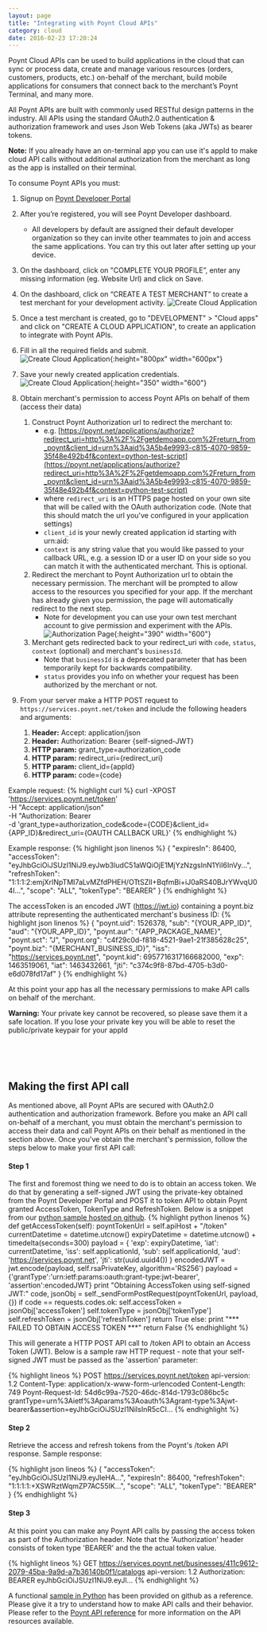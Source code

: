 ```yaml
---
layout: page
title: "Integrating with Poynt Cloud APIs"
category: cloud
date: 2016-02-23 17:20:24
---
```



Poynt Cloud APIs can be used to build applications in the cloud that can sync or process data, create and manage various resources (orders, customers, products, etc.) on-behalf of the merchant, build mobile applications for consumers that connect back to the merchant’s Poynt Terminal, and many more.

All Poynt APIs are built with commonly used RESTful design patterns in the industry. All APIs using the standard OAuth2.0 authentication & authorization framework and uses Json Web Tokens (aka JWTs) as bearer tokens.

<div class="note">
<p>
  <strong>Note:</strong> If you already have an on-terminal app you can use it's appId to make cloud API calls without additional authorization from the merchant as long as the app is installed on their terminal.
</p>
</div>
<p></p>

To consume Poynt APIs you must:

1. Signup on [Poynt Developer Portal](https://poynt.net/auth/signup/developer)
2. After you’re registered, you will see Poynt Developer dashboard.
    - All developers by default are assigned their default developer organization so they can invite other teammates to join and access the same applications. You can try this out later after setting up your device.
3. On the dashboard, click on "COMPLETE YOUR PROFILE”, enter any missing information (eg. Website Url) and click on Save.
4. On the dashboard, click on “CREATE A TEST MERCHANT” to create a test merchant for your development activity.
![Create Cloud Application]({{site.url}}/developer/assets/poynt_net_create_new_app2.png)
5. Once a test merchant is created, go to  "DEVELOPMENT" > "Cloud apps" and   click on "CREATE A CLOUD APPLICATION", to create an application to integrate with Poynt APIs.
6. Fill in all the required fields and submit.<br/>
![Create Cloud Application]({{site.url}}/developer/assets/poynt_net_new_app2.png){:height="800px" width="600px"}
7. Save your newly created application credentials.<br/>
![Create Cloud Application]({{site.url}}/developer/assets/poynt_net_app_created_credentials2.png){:height="350" width="600"}

8. Obtain merchant's permission to access Poynt APIs on behalf of them (access their data)
    1. Construct Poynt Authorization url to redirect the merchant to:
        - e.g. [https://poynt.net/applications/authorize?redirect_uri=http%3A%2F%2Fgetdemoapp.com%2Freturn_from_poynt&client_id=urn%3Aaid%3A5b4e9993-c815-4070-9859-35f48e492b4f&context=python-test-script](https://poynt.net/applications/authorize?redirect_uri=http%3A%2F%2Fgetdemoapp.com%2Freturn_from_poynt&client_id=urn%3Aaid%3A5b4e9993-c815-4070-9859-35f48e492b4f&context=python-test-script)
        - where `redirect_uri` is an HTTPS page hosted on your own site that will be called with the OAuth authorization code. (Note that this should match the url you've configured in your application settings)
        - `client_id` is your newly created application id starting with urn:aid:
        - `context` is any string value that you would like passed to your callback URL, e.g. a session ID or a user ID on your side so you can match it with the authenticated merchant. This is optional.
    2. Redirect the merchant to Poynt Authorization url to obtain the necessary permission. The merchant will be prompted to allow access to the resources you specified for your app. If the merchant has already given you permission, the page will automatically redirect to the next step.
        - Note for development you can use your own test merchant account to give permission and experiment with the APIs.
        ![Authorization Page]({{site.url}}/developer/assets/authorize_screenshot.png){:height="390" width="600"}
    3. Merchant gets redirected back to your redirect_uri with `code`, `status`, `context` (optional) and merchant's `businessId`.
        - Note that `businessId` is a deprecated parameter that has been temporarily kept for backwards compatibility.
        - `status` provides you info on whether your request has been authorized by the merchant or not.
9. From your server make a HTTP POST request to `https://services.poynt.net/token` and include the following headers and arguments:
    1. **Header:** Accept: application/json
    2. **Header:** Authorization: Bearer {self-signed-JWT}
    3. **HTTP param:** grant_type=authorization_code
    4. **HTTP param:** redirect_uri={redirect_uri}
    5. **HTTP param:** client_id={appId}
    6. **HTTP param:** code={code} <br>

Example request:
    {% highlight curl %}
    curl -XPOST 'https://services.poynt.net/token' \
    -H "Accept: application/json" \
    -H "Authorization: Bearer  <self-signed-jwt>  \
    -d 'grant_type=authorization_code&code={CODE}&client_id={APP_ID}&redirect_uri={OAUTH CALLBACK URL}'
    {% endhighlight %}

Example response:
{% highlight json linenos %}
{
    "expiresIn": 86400,
    "accessToken": "eyJhbGciOiJSUzI1NiJ9.eyJwb3ludC51aWQiOjE1MjYzNzgsInN1YiI6InVy...",
    "refreshToken": "1:1:1:2:emjXrINpTMI7aLvMZfdPHEH/OTtSZlI+BqfmBi+iJ0aRS40BJrYWvqU04I...",
    "scope": "ALL",
    "tokenType": "BEARER"
}
{% endhighlight %}

The accessToken is an encoded JWT (https://jwt.io) containing a poynt.biz attribute representing the authenticated merchant's business ID:
{% highlight json linenos %}
{
  "poynt.uid": 1526378,
  "sub": "{YOUR_APP_ID}",
  "aud": "{YOUR_APP_ID}",
  "poynt.aur": "{APP_PACKAGE_NAME}",
  "poynt.sct": "J",
  "poynt.org": "c4f29c0d-f818-4521-9ae1-21f385628c25",
  "poynt.biz": "{MERCHANT_BUSINESS_ID}",
  "iss": "https://services.poynt.net",
  "poynt.kid": 6957716317166682000,
  "exp": 1463519061,
  "iat": 1463432661,
  "jti": "c374c9f8-87bd-4705-b3d0-e6d078fd17af"
}
{% endhighlight %}

At this point your app has all the necessary permissions to make API calls on behalf of the merchant.
<div class="warning">
  <p><strong>Warning:</strong> Your private key cannot be recovered, so please save them it a safe location. If you lose your private key you will be able to reset the public/private keypair for your appId</p>
</div>
<p>&nbsp;</p><p>&nbsp;</p>



## Making the first API call

As mentioned above, all Poynt APIs are secured with OAuth2.0 authentication and authorization framework. Before you make an API call on-behalf of a merchant, you must obtain the merchant's permission to access their data and call Poynt APIs on their behalf as mentioned in the section above. Once you've obtain the merchant's permission, follow the steps below to make your first API call:

#### Step 1
The first and foremost thing we need to do is to obtain an access token. We do that by generating a self-signed JWT using the private-key obtained from the Poynt Developer Portal and POST it to token API to obtain Poynt granted AccessToken, TokenType and RefreshToken. Below is a snippet from our [python sample hosted on github](https://github.com/poynt/python-sample).
{% highlight python linenos %}
  def getAccessToken(self):
          poyntTokenUrl = self.apiHost + "/token"
          currentDatetime = datetime.utcnow()
          expiryDatetime = datetime.utcnow() + timedelta(seconds=300)
          payload = {
              'exp': expiryDatetime,
              'iat': currentDatetime,
              'iss': self.applicationId,
              'sub': self.applicationId,
              'aud': 'https://services.poynt.net',
              'jti': str(uuid.uuid4())
          }
          encodedJWT = jwt.encode(payload, self.rsaPrivateKey, algorithm='RS256')
          payload = {'grantType':'urn:ietf:params:oauth:grant-type:jwt-bearer', 'assertion':encodedJWT}
          print "Obtaining AccessToken using self-signed JWT:"
          code, jsonObj = self._sendFormPostRequest(poyntTokenUrl, payload, {})
          if code == requests.codes.ok:
              self.accessToken = jsonObj['accessToken']
              self.tokenType = jsonObj['tokenType']
              self.refreshToken = jsonObj['refreshToken']
              return True
          else:
              print "*** FAILED TO OBTAIN ACCESS TOKEN ***"
              return False
  {% endhighlight %}

  This will generate a HTTP POST API call to /token API to obtain an Access Token (JWT). Below is a sample raw HTTP request - note that your self-signed JWT must be passed as the 'assertion' parameter:

  {% highlight lineos %}
  POST https://services.poynt.net/token
  api-version: 1.2
  Content-Type: application/x-www-form-urlencoded
  Content-Length: 749
  Poynt-Request-Id: 54d6c99a-7520-46dc-814d-1793c086bc5c
  grantType=urn%3Aietf%3Aparams%3Aoauth%3Agrant-type%3Ajwt-bearer&assertion=eyJhbGciOiJSUzI1NiIsInR5cCI...
  {% endhighlight %}

#### Step 2
Retrieve the access and refresh tokens from the Poynt's /token API response. Sample response:

{% highlight json lineos %}
{
    "accessToken": "eyJhbGciOiJSUzI1NiJ9.eyJleHA...",
    "expiresIn": 86400,
    "refreshToken": "1:1:1:1:+XSWRztWqmZP7AC55IK...",
    "scope": "ALL",
    "tokenType": "BEARER"
}
{% endhighlight %}

#### Step 3
At this point you can make any Poynt API calls by passing the access token as part of the Authorization header. Note that the 'Authorization' header consists of token type 'BEARER' and the the actual token value.

{% highlight lineos %}
GET https://services.poynt.net/businesses/411c9612-2079-45ba-9a9d-a7b36140b0f1/catalogs
api-version: 1.2
Authorization: BEARER eyJhbGciOiJSUzI1NiJ9.eyJl...
{% endhighlight %}

A functional [sample in Python](https://github.com/poynt/python-sample) has been provided on github as a reference. Please give it a try to understand how to make API calls and their behavior. Please refer to the [Poynt API reference](https://poynt.com/docs/api/) for more information on the API resources available.

<!-- feedback widget -->
<SCRIPT type="text/javascript">window.doorbellOptions = { appKey: 'eDRWq9iHMZLMyue0tGGchA7bvMGCFBeaHm8XBDUSkdBFcv0cYCi9eDTRBEIekznx' };(function(w, d, t) { var hasLoaded = false; function l() { if (hasLoaded) { return; } hasLoaded = true; window.doorbellOptions.windowLoaded = true; var g = d.createElement(t);g.id = 'doorbellScript';g.type = 'text/javascript';g.async = true;g.src = 'https://embed.doorbell.io/button/6657?t='+(new Date().getTime());(d.getElementsByTagName('head')[0]||d.getElementsByTagName('body')[0]).appendChild(g); } if (w.attachEvent) { w.attachEvent('onload', l); } else if (w.addEventListener) { w.addEventListener('load', l, false); } else { l(); } if (d.readyState == 'complete') { l(); } }(window, document, 'SCRIPT')); </SCRIPT>
